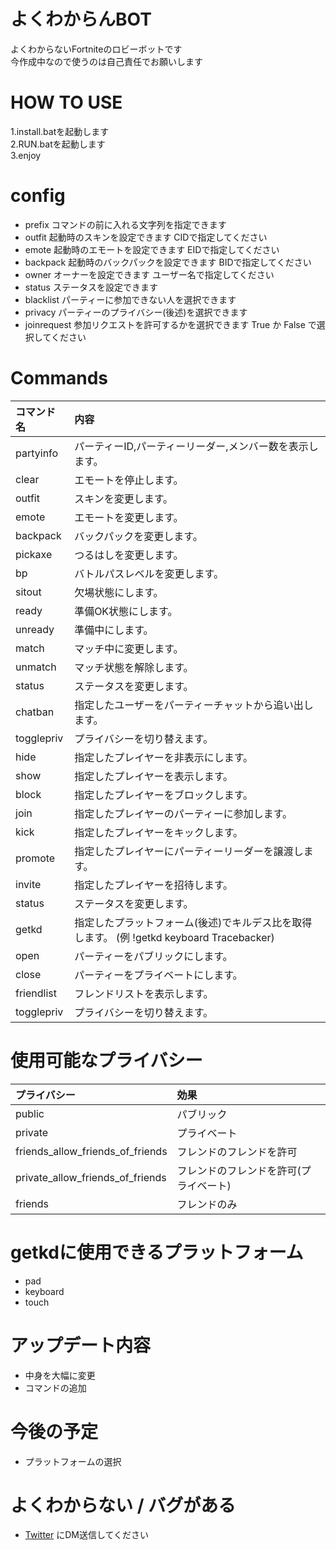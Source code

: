 # よくわからんBOT
よくわからないFortniteのロビーボットです  
今作成中なので使うのは自己責任でお願いします

# HOW TO USE
1.install.batを起動します  
2.RUN.batを起動します  
3.enjoy

# config
- prefix コマンドの前に入れる文字列を指定できます
- outfit 起動時のスキンを設定できます CIDで指定してください
- emote 起動時のエモートを設定できます EIDで指定してください
- backpack 起動時のバックパックを設定できます BIDで指定してください
- owner オーナーを設定できます ユーザー名で指定してください
- status ステータスを設定できます
- blacklist パーティーに参加できない人を選択できます
- privacy パーティーのプライバシー(後述)を選択できます
- joinrequest 参加リクエストを許可するかを選択できます True か False で選択してください

# Commands
| コマンド名 | 内容 |
:---|:--- 
| partyinfo | パーティーID,パーティーリーダー,メンバー数を表示します。 |
| clear | エモートを停止します。 |
| outfit | スキンを変更します。 |
| emote | エモートを変更します。 |
| backpack | バックパックを変更します。 |
| pickaxe | つるはしを変更します。 |
| bp | バトルパスレベルを変更します。 |
| sitout | 欠場状態にします。 |
| ready | 準備OK状態にします。 |
| unready | 準備中にします。 |
| match | マッチ中に変更します。 |
| unmatch | マッチ状態を解除します。 |
| status | ステータスを変更します。 |
| chatban | 指定したユーザーをパーティーチャットから追い出します。 |
| togglepriv | プライバシーを切り替えます。 |
| hide | 指定したプレイヤーを非表示にします。 |
| show | 指定したプレイヤーを表示します。 |
| block | 指定したプレイヤーをブロックします。 |
| join | 指定したプレイヤーのパーティーに参加します。 |
| kick | 指定したプレイヤーをキックします。 |
| promote | 指定したプレイヤーにパーティーリーダーを譲渡します。 | 
| invite | 指定したプレイヤーを招待します。 |
| status | ステータスを変更します。 | 
| getkd | 指定したプラットフォーム(後述)でキルデス比を取得します。 (例 !getkd keyboard Tracebacker)
| open | パーティーをパブリックにします。 |
| close | パーティーをプライベートにします。 | 
| friendlist | フレンドリストを表示します。 | 
| togglepriv | プライバシーを切り替えます。 | 

# 使用可能なプライバシー
| プライバシー | 効果 |
:---|:--- 
| public | パブリック |
| private | プライベート |
| friends_allow_friends_of_friends | フレンドのフレンドを許可 |
| private_allow_friends_of_friends | フレンドのフレンドを許可(プライベート) |
| friends | フレンドのみ |

# getkdに使用できるプラットフォーム
- pad
- keyboard
- touch

# アップデート内容
- 中身を大幅に変更
- コマンドの追加

# 今後の予定
- プラットフォームの選択

# よくわからない / バグがある
- [Twitter](https://twitter.com/brightnoahb) にDM送信してください
